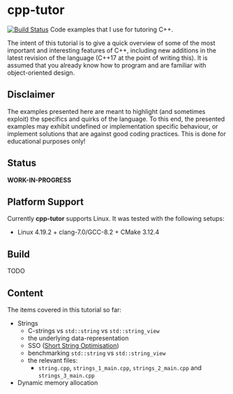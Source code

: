 cpp-tutor
=========
[![Build Status](https://travis-ci.org/banach-space/cpp-tutor.svg?branch=master)](https://travis-ci.org/banach-space/cpp-tutor)
Code examples that I use for tutoring C++.

The intent of this tutorial is to give a quick overview of some of the most
important and interesting features of C++, including new additions in the
latest revision of the language (C++17 at the point of writing this). It is
assumed that you already know how to program and are familiar with
object-oriented design.

Disclaimer
------------
The examples presented here are meant to highlight (and sometimes exploit) the
specifics and quirks of the language. To this end, the presented examples may
exhibit undefined or implementation specific behaviour, or implement solutions
that are against good coding practices. This is done for educational purposes
only!

Status
--------
**WORK-IN-PROGRESS**

## Platform Support
Currently **cpp-tutor** supports Linux. It was tested with the following setups:
  * Linux 4.19.2 + clang-7.0/GCC-8.2 + CMake 3.12.4

## Build
TODO

Content
--------
The items covered in this tutorial so far:
* Strings
  * C-strings vs `std::string` vs `std::string_view`
  * the underlying data-representation
  * SSO ([Short String Optimisation](https://akrzemi1.wordpress.com/2014/04/14/common-optimizations/))
  * benchmarking `std::string` vs `std::string_view`
  * the relevant files:
    * `string.cpp`, `strings_1_main.cpp`, `strings_2_main.cpp` and `strings_3_main.cpp`
* Dynamic memory allocation
